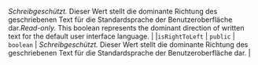 <span data-ttu-id="0753b-p104">_Schreibgeschützt._ Dieser Wert stellt die dominante Richtung des geschriebenen Text für die Standardsprache der Benutzeroberfläche dar.</span><span class="sxs-lookup"><span data-stu-id="0753b-p104">_Read-only._ This boolean represents the dominant direction of written text for the default user interface language.</span></span> |
|`isRightToLeft`     | `public` | `boolean` | _Schreibgeschützt._ Dieser Wert stellt die dominante Richtung des geschriebenen Text für die Standardsprache der Benutzeroberfläche dar. |








